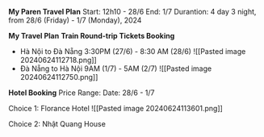 **My Paren Travel Plan**
Start: 12h10 - 28/6
End: 1/7
Durantion: 4 day 3 night, from 28/6 (Friday) - 1/7 (Monday), 2024

**My Travel Plan**
**Train Round-trip Tickets Booking** 
+ Hà Nội to Đà Nẵng
	3:30PM (27/6) - 8:30 AM (28/6)
	![[Pasted image 20240624112718.png]]
+ Đà Nẵng to Hà Nội
	9AM (1/7) - 5AM (2/7)
	![[Pasted image 20240624112750.png]]

**Hotel Booking**
Price Range: 
Date: 28/6 - 1/7

Choice 1: Florance Hotel
![[Pasted image 20240624113601.png]]


Choice 2: Nhật Quang House
